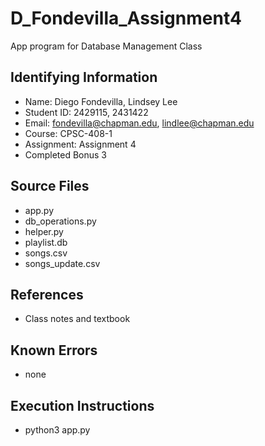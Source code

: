 # D_Fondevilla_Assignment4
App program for Database Management Class

## Identifying Information

* Name: Diego Fondevilla, Lindsey Lee
* Student ID: 2429115, 2431422
* Email: fondevilla@chapman.edu, lindlee@chapman.edu
* Course: CPSC-408-1
* Assignment: Assignment 4
* Completed Bonus 3

## Source Files

* app.py
* db_operations.py
* helper.py
* playlist.db
* songs.csv
* songs_update.csv

## References

* Class notes and textbook

## Known Errors

* none

## Execution Instructions

* python3 app.py
